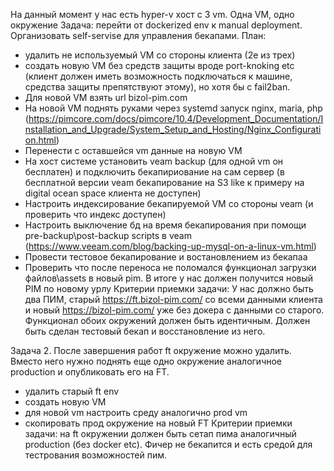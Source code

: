 На данный момент у нас есть hyper-v хост с 3 vm. Одна VM, одно окружение
Задача: перейти от dockerized env к manual deployment. Организовать self-servise для управления бекапами.
План:
- удалить не используемый VM со стороны клиента (2е из трех)
- создать новую VM без средств защиты вроде port-knoking etc (клиент должен иметь возможность подключаться к машине, средства защиты препятствуют этому), но хотя бы с fail2ban.
- Для новой VM взять url bizol-pim.com
- На новой VM поднять руками через systemd запуск nginx, maria, php (https://pimcore.com/docs/pimcore/10.4/Development_Documentation/Installation_and_Upgrade/System_Setup_and_Hosting/Nginx_Configuration.html)
- Перенести с оставшейся vm данные на новую VM
- На хост системе установить veam backup (для одной vm он бесплатен) и подключить бекапириование на сам сервер (в бесплатной версии veam бекапирование на S3 like к примеру на digital ocean space клиента не доступен)
- Настроить индексирование бекапируемой VM со стороны veam (и проверить что индекс доступен)
- Настроить выключение бд на время бекапирования при помощи pre-backup\post-backup scripts в veam (https://www.veeam.com/blog/backing-up-mysql-on-a-linux-vm.html)
- Провести тестовое бекапирование и востановлением из бекапаа
- Проверить что после переноса не поломался функционал загрузки файлов\assets в новый pim.
В итоге у нас должен получится новый PIM по новому урлу
Критерии приемки задачи:
У нас должно быть два ПИМ, старый https://ft.bizol-pim.com/ со всеми данными клиента и новый https://bizol-pim.com/ уже без докера с данными со старого. Функционал обоих окружений должен быть идентичным.
Должен быть сделан тестовый бекап и восстановление из него.

Задача 2.
После завершения работ ft окружение можно удалить. Вместо него нужно поднять еще одно окружение аналогичное production и опубликовать его на FT.
- удалить старый ft env
- создать новую VM
- для новой vm настроить среду аналогично prod vm
- скопировать прод окружение на новый FT
Критерии приемки задачи:
на ft окружении должен быть сетап пима аналогичный production (без docker etc). Фичер не бекапится и есть средой для тестрования возможностей пим.
